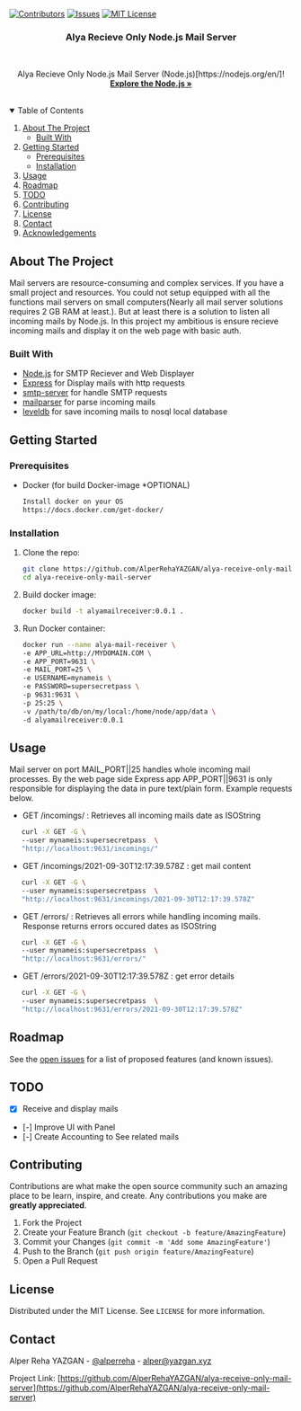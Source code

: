 [![Contributors][contributors-shield]][contributors-url]
  [![Issues][issues-shield]][issues-url]
  [![MIT License][license-shield]][license-url]

<p align="center">
  <h3 align="center">Alya Recieve Only Node.js Mail Server</h3>
  <br/>
  


  <p align="center">
    Alya Recieve Only Node.js Mail Server (Node.js)[https://nodejs.org/en/]!
    <br />
    <a href="https://nodejs.org/en/"><strong>Explore the Node.js »</strong></a>
    <br />
    <br />
  </p>
</p>

<!-- TABLE OF CONTENTS -->
<details open="open">
  <summary>Table of Contents</summary>
  <ol>
    <li>
      <a href="#about-the-project">About The Project</a>
      <ul>
        <li><a href="#built-with">Built With</a></li>
      </ul>
    </li>
    <li>
      <a href="#getting-started">Getting Started</a>
      <ul>
        <li><a href="#prerequisites">Prerequisites</a></li>
        <li><a href="#installation">Installation</a></li>
      </ul>
    </li>
    <li><a href="#usage">Usage</a></li>
    <li><a href="#roadmap">Roadmap</a></li>
    <li><a href="#todo">TODO</a></li>
    <li><a href="#contributing">Contributing</a></li>
    <li><a href="#license">License</a></li>
    <li><a href="#contact">Contact</a></li>
    <li><a href="#acknowledgements">Acknowledgements</a></li>
  </ol>
</details>

## About The Project

Mail servers are resource-consuming and complex services. If you have a small project and resources. You could not setup equipped with all the functions mail servers on small computers(Nearly all mail server solutions requires 2 GB RAM at least.). But at least there is a solution to listen all incoming mails by Node.js. In this project my ambitious is ensure recieve incoming mails and display it on the web page with basic auth.  

### Built With

- [Node.js](https://nodejs.org/en/) for SMTP Reciever and Web Displayer
- [Express](https://www.npmjs.com/package/express) for Display mails with http requests
- [smtp-server](https://www.npmjs.com/package/smtp-server) for handle SMTP requests
- [mailparser](https://www.npmjs.com/package/mailparser) for parse incoming mails
- [leveldb](https://www.npmjs.com/package/level) for save incoming mails to nosql local database

## Getting Started
### Prerequisites

- Docker (for build Docker-image *OPTIONAL)
  ```sh
  Install docker on your OS  
  https://docs.docker.com/get-docker/  
  ```

### Installation

1. Clone the repo:
   ```sh
   git clone https://github.com/AlperRehaYAZGAN/alya-receive-only-mail-server.git  
   cd alya-receive-only-mail-server
   ```
2. Build docker image:
   ```sh
   docker build -t alyamailreceiver:0.0.1 .
   ```
3. Run Docker container:
   ```sh
   docker run --name alya-mail-receiver \ 
   -e APP_URL=http://MYDOMAIN.COM \ 
   -e APP_PORT=9631 \ 
   -e MAIL_PORT=25 \ 
   -e USERNAME=mynameis \ 
   -e PASSWORD=supersecretpass \  
   -p 9631:9631 \  
   -p 25:25 \  
   -v /path/to/db/on/my/local:/home/node/app/data \  
   -d alyamailreceiver:0.0.1
   ```

## Usage

Mail server on port MAIL_PORT||25 handles whole incoming mail processes. By the web page side Express app APP_PORT||9631 is only responsible for displaying the data in pure text/plain form. Example requests below.

- GET /incomings/ : Retrieves all incoming mails date as ISOString 

```sh
   curl -X GET -G \  
   --user mynameis:supersecretpass  \  
   "http://localhost:9631/incomings/"
   ```

- GET /incomings/2021-09-30T12:17:39.578Z : get mail content

```sh
   curl -X GET -G \  
   --user mynameis:supersecretpass  \  
   "http://localhost:9631/incomings/2021-09-30T12:17:39.578Z"  
   ```

- GET /errors/ : Retrieves all errors while handling incoming mails. Response returns errors occured dates as ISOString 

```sh
   curl -X GET -G \  
   --user mynameis:supersecretpass  \  
   "http://localhost:9631/errors/"  
   ```

- GET /errors/2021-09-30T12:17:39.578Z : get error details

```sh
   curl -X GET -G \  
   --user mynameis:supersecretpass  \  
   "http://localhost:9631/errors/2021-09-30T12:17:39.578Z"  
   ```


## Roadmap

See the [open issues](https://github.com/AlperRehaYAZGAN/alya-receive-only-mail-server/issues) for a list of proposed features (and known issues).

## TODO  
- [X] Receive and display mails  
- [-] Improve UI with Panel
- [-] Create Accounting to See related mails  

## Contributing

Contributions are what make the open source community such an amazing place to be learn, inspire, and create. Any contributions you make are **greatly appreciated**.

1. Fork the Project
2. Create your Feature Branch (`git checkout -b feature/AmazingFeature`)
3. Commit your Changes (`git commit -m 'Add some AmazingFeature'`)
4. Push to the Branch (`git push origin feature/AmazingFeature`)
5. Open a Pull Request

## License

Distributed under the MIT License. See `LICENSE` for more information.

## Contact

Alper Reha YAZGAN - [@alperreha](https://twitter.com/alperreha) - alper@yazgan.xyz

Project Link: [https://github.com/AlperRehaYAZGAN/alya-receive-only-mail-server](https://github.com/AlperRehaYAZGAN/alya-receive-only-mail-server)


<!-- MARKDOWN LINKS & IMAGES -->
<!-- https://www.markdownguide.org/basic-syntax/#reference-style-links -->

[contributors-shield]: https://img.shields.io/github/contributors/AlperRehaYAZGAN/alya-receive-only-mail-server.svg?style=for-the-badge
[contributors-url]: https://github.com/AlperRehaYAZGAN/alya-receive-only-mail-server/graphs/contributors
[issues-shield]: https://img.shields.io/github/issues/AlperRehaYAZGAN/alya-receive-only-mail-server.svg?style=for-the-badge
[issues-url]: https://github.com/AlperRehaYAZGAN/alya-receive-only-mail-server/issues
[license-shield]: https://img.shields.io/github/license/AlperRehaYAZGAN/alya-receive-only-mail-server.svg?style=for-the-badge
[license-url]: https://github.com/AlperRehaYAZGAN/alya-receive-only-mail-server/blob/master/LICENSE.txt
